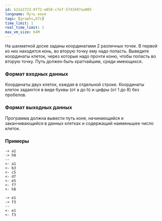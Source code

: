 ```yaml
---
id: b21e2723-9f72-e858-c7ef-5743497aa005
longname: Путь коня
tags: [graphs,bfs]
time_limit: 1
real_time_limit: 1
max_vm_size: 64M
---
```


На шахматной доске заданы координатами 2 различных точек. В первой из них находится конь, во вторую точку ему надо попасть. Выведите координаты клеток, через которые надо прочти коню, чтобы попасть во вторую точку. Путь должен быть кратчайшим, среди имеющихся.

### Формат входных данных

Координаты двух клеток, каждая в отдельной строке. Координаты клеток задаются в виде буквы (от a до h) и цифры (от 1 до 8) без пробелов.

### Формат выходных данных

Программа должна вывести путь коня, начинающийся и заканчивающийся в данных клетках и содержащий наименьшее число клеток.

### Примеры

```
-> a1
-> h8
--
<- a1
<- b3
<- c5
<- d7
<- e5
<- f7
<- h8
```

```
-> e1
-> f3
--
<- e1
<- f3
```
